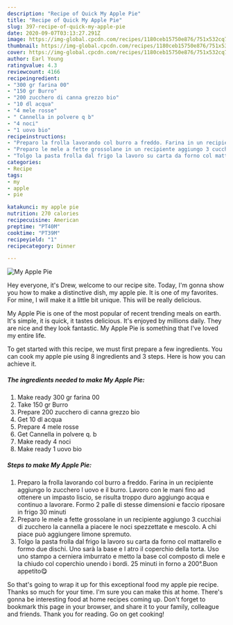 ```yaml
---
description: "Recipe of Quick My Apple Pie"
title: "Recipe of Quick My Apple Pie"
slug: 397-recipe-of-quick-my-apple-pie
date: 2020-09-07T03:13:27.291Z
image: https://img-global.cpcdn.com/recipes/1180ceb15750e876/751x532cq70/my-apple-pie-recipe-main-photo.jpg
thumbnail: https://img-global.cpcdn.com/recipes/1180ceb15750e876/751x532cq70/my-apple-pie-recipe-main-photo.jpg
cover: https://img-global.cpcdn.com/recipes/1180ceb15750e876/751x532cq70/my-apple-pie-recipe-main-photo.jpg
author: Earl Young
ratingvalue: 4.3
reviewcount: 4166
recipeingredient:
- "300 gr farina 00"
- "150 gr Burro"
- "200 zucchero di canna grezzo bio"
- "10 dl acqua"
- "4 mele rosse"
- " Cannella in polvere q b"
- "4 noci"
- "1 uovo bio"
recipeinstructions:
- "Preparo la frolla lavorando col burro a freddo. Farina in un recipiente aggiungo lo zucchero l uovo e il burro. Lavoro con le mani fino ad ottenere un impasto liscio, se risulta troppo duro aggiungo acqua e continuo a lavorare. Formo 2 palle di stesse dimensioni e faccio riposare in frigo 30 minuti"
- "Preparo le mele a fette grossolane in un recipiente aggiungo 3 cucchiai di zucchero la cannella a piacere le noci spezzettate e mescolo. A chi piace può aggiungere limone spremuto."
- "Tolgo la pasta frolla dal frigo la lavoro su carta da forno col mattarello e formo due dischi. Uno sarà la base e l atro il coperchio della torta. Uso uno stampo a cerniera imburrato e metto la base col composto di mele e la chiudo col coperchio unendo i bordi. 25 minuti in forno a 200°.Buon appetito😋"
categories:
- Recipe
tags:
- my
- apple
- pie

katakunci: my apple pie 
nutrition: 270 calories
recipecuisine: American
preptime: "PT40M"
cooktime: "PT39M"
recipeyield: "1"
recipecategory: Dinner

---
```



![My Apple Pie](https://img-global.cpcdn.com/recipes/1180ceb15750e876/751x532cq70/my-apple-pie-recipe-main-photo.jpg)

Hey everyone, it's Drew, welcome to our recipe site. Today, I'm gonna show you how to make a distinctive dish, my apple pie. It is one of my favorites. For mine, I will make it a little bit unique. This will be really delicious.



My Apple Pie is one of the most popular of recent trending meals on earth. It's simple, it is quick, it tastes delicious. It's enjoyed by millions daily. They are nice and they look fantastic. My Apple Pie is something that I've loved my entire life.


To get started with this recipe, we must first prepare a few ingredients. You can cook my apple pie using 8 ingredients and 3 steps. Here is how you can achieve it.

<!--inarticleads1-->

##### The ingredients needed to make My Apple Pie:

1. Make ready 300 gr farina 00
1. Take 150 gr Burro
1. Prepare 200 zucchero di canna grezzo bio
1. Get 10 dl acqua
1. Prepare 4 mele rosse
1. Get  Cannella in polvere q. b
1. Make ready 4 noci
1. Make ready 1 uovo bio




<!--inarticleads2-->

##### Steps to make My Apple Pie:

1. Preparo la frolla lavorando col burro a freddo. Farina in un recipiente aggiungo lo zucchero l uovo e il burro. Lavoro con le mani fino ad ottenere un impasto liscio, se risulta troppo duro aggiungo acqua e continuo a lavorare. Formo 2 palle di stesse dimensioni e faccio riposare in frigo 30 minuti
1. Preparo le mele a fette grossolane in un recipiente aggiungo 3 cucchiai di zucchero la cannella a piacere le noci spezzettate e mescolo. A chi piace può aggiungere limone spremuto.
1. Tolgo la pasta frolla dal frigo la lavoro su carta da forno col mattarello e formo due dischi. Uno sarà la base e l atro il coperchio della torta. Uso uno stampo a cerniera imburrato e metto la base col composto di mele e la chiudo col coperchio unendo i bordi. 25 minuti in forno a 200°.Buon appetito😋




So that's going to wrap it up for this exceptional food my apple pie recipe. Thanks so much for your time. I'm sure you can make this at home. There's gonna be interesting food at home recipes coming up. Don't forget to bookmark this page in your browser, and share it to your family, colleague and friends. Thank you for reading. Go on get cooking!
